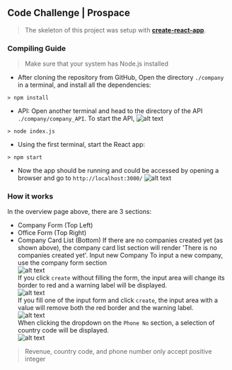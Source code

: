 ## Code Challenge | Prospace
>The skeleton of this project was setup with **[create-react-app](https://github.com/facebook/create-react-app)**.
### Compiling Guide
>Make sure that your system has Node.js installed

* After cloning the repository from GitHub, Open the directory `./company` in a terminal, and install all the dependencies:
 ```
 > npm install
 ```
 * API: Open another terminal and head to the directory of the API `./company/company_API`. To start the API, 
 ![alt text](https://github.com/vheres/Company/blob/master/images/node.png)
 ```
 > node index.js
 ```
* Using the first terminal, start the React app:
```
> npm start
```
* Now the app should be running and could be accessed by opening a browser and go to `http://localhost:3000/`
![alt text](https://github.com/vheres/Company/blob/master/images/overviewpage.png)
### How it works
In the overview page above, there are 3 sections:
* Company Form (Top Left)
* Office Form (Top Right)
* Company Card List (Bottom)
If there are no companies created yet (as shown above), the company card list section will render 'There is no companies created yet'.
Input new Company
To input a new company, use the company form section<br/>
![alt text](https://github.com/vheres/Company/blob/master/images/emptyinput.png)<br/>
If you click `create` without filling the form, the input area will change its border to red and a warning label will be displayed.<br/>
![alt text](https://github.com/vheres/Company/blob/master/images/emptyinput.png)<br/>
If you fill one of the input form and click `create`, the input area with a value will remove both the red border and the warning label.<br/>
![alt text](https://github.com/vheres/Company/blob/master/images/input1.png)<br/>
When clicking the dropdown on the `Phone No` section, a selection of country code will be displayed.<br/>
![alt text](https://github.com/vheres/Company/blob/master/images/countrycode.png)<br/>
> Revenue, country code, and phone number only accept positive integer
